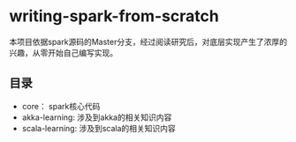 # writing-spark-from-scratch

本项目依据spark源码的Master分支，经过阅读研究后，对底层实现产生了浓厚的兴趣，从零开始自己编写实现。


## 目录

* core：     spark核心代码
* akka-learning:  涉及到akka的相关知识内容
* scala-learning: 涉及到scala的相关知识内容

